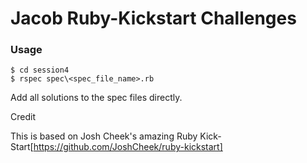 # Jacob Ruby-Kickstart Challenges #

### Usage ###
````
$ cd session4
$ rspec spec\<spec_file_name>.rb
````

Add all solutions to the spec files directly.

Credit

This is based on Josh Cheek's amazing Ruby Kick-Start[https://github.com/JoshCheek/ruby-kickstart]
